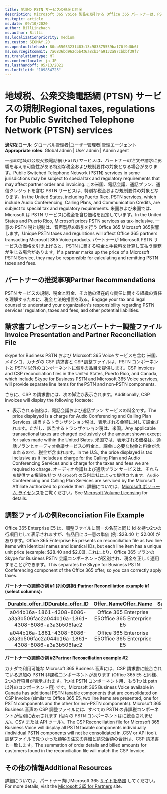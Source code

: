 ```yaml
---
title: 地域の PSTN サービスの税金と料金
description: Microsoft 365 Voice 製品を取引する Office 365 パートナーは、PSTN サービスに関する地域の税金、料金、または規制要件の対象となる場合があります。
ms.topic: article
ms.date: 09/10/2020
author: BillLinzbach
ms.author: BillLi
ms.localizationpriority: medium
ms.custom: SEOMAY.20
ms.openlocfilehash: 80cb5503323f483c13c983375559baf70f9d0b6f
ms.sourcegitcommit: 7a6836bd962d5b426a8cb34a9132a87cbbbf39f7
ms.translationtype: MT
ms.contentlocale: ja-JP
ms.lasthandoff: 05/13/2021
ms.locfileid: "109854725"
---
```

# <a name="regional-taxes-regulations-for-public-switched-telephone-network-ptsn-services"></a><span data-ttu-id="26742-103">地域税、公衆交換電話網 (PTSN) サービスの規制</span><span class="sxs-lookup"><span data-stu-id="26742-103">Regional taxes, regulations for Public Switched Telephone Network (PTSN) services</span></span>

<span data-ttu-id="26742-104">**適切なロール**: グローバル管理者|ユーザー管理者|管理エージェント</span><span class="sxs-lookup"><span data-stu-id="26742-104">**Appropriate roles**: Global admin | User admin | Admin agent</span></span>

<span data-ttu-id="26742-105">一部の地域の公衆交換電話網 (PSTN) サービスは、パートナーの注文や請求に影響を与える可能性がある特別な税金および規制要件の対象となる場合があります。</span><span class="sxs-lookup"><span data-stu-id="26742-105">Public Switched Telephone Network (PSTN) services in some jurisdictions may be subject to special tax and regulatory requirements that may affect partner order and invoicing.</span></span> <span data-ttu-id="26742-106">この米国、電話会議、通話プラン、通信クレジットを含む PSTN サービスは、特別な税金および規制要件の対象となります。</span><span class="sxs-lookup"><span data-stu-id="26742-106">In the United States, including Puerto Rico, PSTN services, which include Audio Conferencing, Calling Plans, and Communication Credits, are subject to special tax and regulatory requirements.</span></span> <span data-ttu-id="26742-107">米国および米国では、Microsoft は PSTN サービスに税金を含む価格を設定しています。</span><span class="sxs-lookup"><span data-stu-id="26742-107">In the United States and Puerto Rico, Microsoft prices PSTN services as tax-inclusive.</span></span>  <span data-ttu-id="26742-108">一意の PSTN 税と規制は、音声製品の取引を行う Office 365 Microsoft 365影響します。</span><span class="sxs-lookup"><span data-stu-id="26742-108">Unique PSTN taxes and regulations will affect Office 365 partners transacting Microsoft 365 Voice products.</span></span>  <span data-ttu-id="26742-109">パートナーが Microsoft PSTN サービスの価格を引き上げると、PSTN に関する税金と手数料を計算し支払う義務が生じる場合があります。</span><span class="sxs-lookup"><span data-stu-id="26742-109">If a partner marks up the price of a Microsoft PSTN Service, they may be responsible for calculating and remitting PSTN taxes and fees.</span></span>

## <a name="partner-recommendations"></a><span data-ttu-id="26742-110">パートナーの推奨事項</span><span class="sxs-lookup"><span data-stu-id="26742-110">Partner Recommendations</span></span>

<span data-ttu-id="26742-111">PSTN サービスの規制、税金と料金、その他の潜在的な責任に関する組織の責任を理解するために、税金と法的措置を取る。</span><span class="sxs-lookup"><span data-stu-id="26742-111">Engage your tax and legal counsel to understand your organization's responsibility regarding PSTN services' regulation, taxes and fees, and other potential liabilities.</span></span>

## <a name="invoice-presentation-and-partner-reconciliation-file"></a><span data-ttu-id="26742-112">請求書プレゼンテーションとパートナー調整ファイル</span><span class="sxs-lookup"><span data-stu-id="26742-112">Invoice Presentation and Partner Reconciliation File</span></span>

<span data-ttu-id="26742-113">skype for Business PSTN および Microsoft 365 Voice サービスを含む 米国、メキシコ、カナダの CSP 請求書と CSP 調整ファイルは、PSTN コンポーネントと PSTN 以外のコンポーネントに個別の品目を提供します。</span><span class="sxs-lookup"><span data-stu-id="26742-113">CSP invoices and CSP reconciliation files in the United States, Puerto Rico, and Canada, which include Skype for Business PSTN and Microsoft 365 Voice services, will provide separate line items for the PSTN and non-PSTN components.</span></span>

<span data-ttu-id="26742-114">さらに、CSP の請求書には、次の脚注が表示されます。</span><span class="sxs-lookup"><span data-stu-id="26742-114">Additionally, CSP invoices will display the following footnote:</span></span>

* <span data-ttu-id="26742-115">表示される価格は、電話会議および通話プラン サービスの料金です。</span><span class="sxs-lookup"><span data-stu-id="26742-115">The price displayed is a charge for Audio Conferencing and Calling Plan Services.</span></span>  <span data-ttu-id="26742-116">該当するトランザクション税は、表示される金額に対して課金されます。ただし、該当するトランザクション税は、米国。</span><span class="sxs-lookup"><span data-stu-id="26742-116">Any applicable transactional taxes are charged exclusively of the amount shown except for sales made within the United States.</span></span>  <span data-ttu-id="26742-117">米国では、表示される価格は、通話プランとオーディオ会議サービスの料金と、課金に必要な税金と料金が含まれるので、税金が含まれます。</span><span class="sxs-lookup"><span data-stu-id="26742-117">In the U.S., the price displayed is tax inclusive as it includes a charge for the Calling Plan and Audio Conferencing Services and a charge for the taxes and fees we are required to charge.</span></span>  <span data-ttu-id="26742-118">オーディオ会議および通話プラン サービスは、それらを提供する権限を持つ Microsoft の系列会社によって提供されます。</span><span class="sxs-lookup"><span data-stu-id="26742-118">Audio Conferencing and Calling Plan Services are serviced by the Microsoft Affiliate authorized to provide them.</span></span>  <span data-ttu-id="26742-119">詳細については、[Microsoft ボリューム ライセンス](https://go.microsoft.com/fwlink/?LinkId=690247)をご覧ください。</span><span class="sxs-lookup"><span data-stu-id="26742-119">See [Microsoft Volume Licensing](https://go.microsoft.com/fwlink/?LinkId=690247) for details.</span></span>

## <a name="reconciliation-file-example"></a><span data-ttu-id="26742-120">調整ファイルの例</span><span class="sxs-lookup"><span data-stu-id="26742-120">Reconciliation File Example</span></span>

<span data-ttu-id="26742-121">Office 365 Enterprise E5 は、調整ファイルに同一の名前と同じ Id を持つ2つの行項目として表示されますが、各品目には一意の単価 (例: $28.40 と $2.00) があります。</span><span class="sxs-lookup"><span data-stu-id="26742-121">Office 365 Enterprise E5 presents on reconciliation file as two line items with identical names and identical IDs, but each line item has a unique unit price (example: $28.40 and $2.00).</span></span> <span data-ttu-id="26742-122">これにより、Office 365 プランの Skype for Business PSTN 会議コンポーネントが区別され、税金を正しく適用することができます。</span><span class="sxs-lookup"><span data-stu-id="26742-122">This separates the Skype for Business PSTN Conferencing component of the Office 365 offer, so you can correctly apply taxes.</span></span>

<span data-ttu-id="26742-123">**パートナーの調整の例 #1 (列の選択):**</span><span class="sxs-lookup"><span data-stu-id="26742-123">**Partner Reconciliation example #1 (select columns):**</span></span>

|<span data-ttu-id="26742-124">**Durable_offer_ID**</span><span class="sxs-lookup"><span data-stu-id="26742-124">**Durable_offer_ID**</span></span>|<span data-ttu-id="26742-125">**Offer_Name**</span><span class="sxs-lookup"><span data-stu-id="26742-125">**Offer_Name**</span></span>|<span data-ttu-id="26742-126">**Subscription_Start_Date**</span><span class="sxs-lookup"><span data-stu-id="26742-126">**Subscription_Start_Date**</span></span>|<span data-ttu-id="26742-127">**Subscription_End_Date**</span><span class="sxs-lookup"><span data-stu-id="26742-127">**Subscription_End_Date**</span></span>|<span data-ttu-id="26742-128">**Charge_Start_Date**</span><span class="sxs-lookup"><span data-stu-id="26742-128">**Charge_Start_Date**</span></span>|<span data-ttu-id="26742-129">**Charge_End_Date**</span><span class="sxs-lookup"><span data-stu-id="26742-129">**Charge_End_Date**</span></span>|<span data-ttu-id="26742-130">**Charge_Type**</span><span class="sxs-lookup"><span data-stu-id="26742-130">**Charge_Type**</span></span>|<span data-ttu-id="26742-131">**Unit_Price**</span><span class="sxs-lookup"><span data-stu-id="26742-131">**Unit_Price**</span></span>|
|:----:|:----:|:----:|:----:|:----:|:----:|:----:|:----:|
|<span data-ttu-id="26742-132">a044b16a-1861-4308-8086-a3a3b506fac2</span><span class="sxs-lookup"><span data-stu-id="26742-132">a044b16a-1861-4308-8086-a3a3b506fac2</span></span>   |<span data-ttu-id="26742-133">Office 365 Enterprise E5</span><span class="sxs-lookup"><span data-stu-id="26742-133">Office 365 Enterprise E5</span></span>   |<span data-ttu-id="26742-134">8/10/2019 0:00</span><span class="sxs-lookup"><span data-stu-id="26742-134">8/10/2019 0:00</span></span>   |<span data-ttu-id="26742-135">8/11/2019 0:00</span><span class="sxs-lookup"><span data-stu-id="26742-135">8/11/2019 0:00</span></span>   |<span data-ttu-id="26742-136">8/11/2019 0:00</span><span class="sxs-lookup"><span data-stu-id="26742-136">8/11/2019 0:00</span></span>|<span data-ttu-id="26742-137">9/10/2019 0:00</span><span class="sxs-lookup"><span data-stu-id="26742-137">9/10/2019 0:00</span></span>   |<span data-ttu-id="26742-138">Cycle fee</span><span class="sxs-lookup"><span data-stu-id="26742-138">Cycle fee</span></span>   |<span data-ttu-id="26742-139">28.40</span><span class="sxs-lookup"><span data-stu-id="26742-139">28.40</span></span>   |
|<span data-ttu-id="26742-140">a044b16a-1861-4308-8086-a3a3b506fac2</span><span class="sxs-lookup"><span data-stu-id="26742-140">a044b16a-1861-4308-8086-a3a3b506fac2</span></span>   |<span data-ttu-id="26742-141">Office 365 Enterprise E5</span><span class="sxs-lookup"><span data-stu-id="26742-141">Office 365 Enterprise E5</span></span>   |<span data-ttu-id="26742-142">8/10/2019 0:00</span><span class="sxs-lookup"><span data-stu-id="26742-142">8/10/2019 0:00</span></span>   |<span data-ttu-id="26742-143">8/11/2019 0:00</span><span class="sxs-lookup"><span data-stu-id="26742-143">8/11/2019 0:00</span></span>   |<span data-ttu-id="26742-144">8/11/2019 0:00</span><span class="sxs-lookup"><span data-stu-id="26742-144">8/11/2019 0:00</span></span>   |<span data-ttu-id="26742-145">9/10/2019 0:00</span><span class="sxs-lookup"><span data-stu-id="26742-145">9/10/2019 0:00</span></span>   |<span data-ttu-id="26742-146">Cycle fee</span><span class="sxs-lookup"><span data-stu-id="26742-146">Cycle fee</span></span>   |<span data-ttu-id="26742-147">2.00</span><span class="sxs-lookup"><span data-stu-id="26742-147">2.00</span></span>   |

<span data-ttu-id="26742-148">**パートナーの調整の例 #2**</span><span class="sxs-lookup"><span data-stu-id="26742-148">**Partner Reconciliation example #2**</span></span>

<span data-ttu-id="26742-149">カナダで利用可能な Microsoft 365 Business 音声には、CSP 請求書に統合されている追加の PSTN 非課税コンポーネントがあります (Office 365 E5 と同様、2つの行項目が表示されます。1つは PSTN コンポーネント用、もう1つは pstn 以外のコンポーネント用) です。</span><span class="sxs-lookup"><span data-stu-id="26742-149">Microsoft 365 Business Voice available in Canada has additional PSTN taxable components that are consolidated on CSP Invoice (similar to Office 365 E5, two line items are presented, one for PSTN components and the other for non-PSTN components).</span></span>  <span data-ttu-id="26742-150">Microsoft 365 Business 音声の CSP 調整ファイルには、すべての PSTN の非課税コンポーネントが個別に表示されます (個々の PSTN コンポーネントはに統合されません)。CSV または API ツール)。</span><span class="sxs-lookup"><span data-stu-id="26742-150">The CSP Reconciliation file for Microsoft 365 Business Voice will display all PSTN taxable components individually (individual PSTN components will not be consolidated in .CSV or API tool).</span></span>  <span data-ttu-id="26742-151">調整ファイルで見つかった顧客の注文の詳細と請求金額の合計は、CSP 請求書と一致します。</span><span class="sxs-lookup"><span data-stu-id="26742-151">The summation of order details and billed amounts for customers found in the reconciliation file will match the CSP Invoice.</span></span>

## <a name="additional-resources"></a><span data-ttu-id="26742-152">その他の情報</span><span class="sxs-lookup"><span data-stu-id="26742-152">Additional Resources</span></span>
<span data-ttu-id="26742-153">詳細については、パートナー向けMicrosoft 365 [サイトを参照](https://www.microsoft.com/microsoft-365/partners/) してください。</span><span class="sxs-lookup"><span data-stu-id="26742-153">For more details, visit the [Microsoft 365 for Partners](https://www.microsoft.com/microsoft-365/partners/) site.</span></span>

